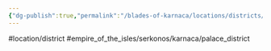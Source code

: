 ```yaml
---
{"dg-publish":true,"permalink":"/blades-of-karnaca/locations/districts/palace-district/"}
---
```


#location/district  #empire_of_the_isles/serkonos/karnaca/palace_district